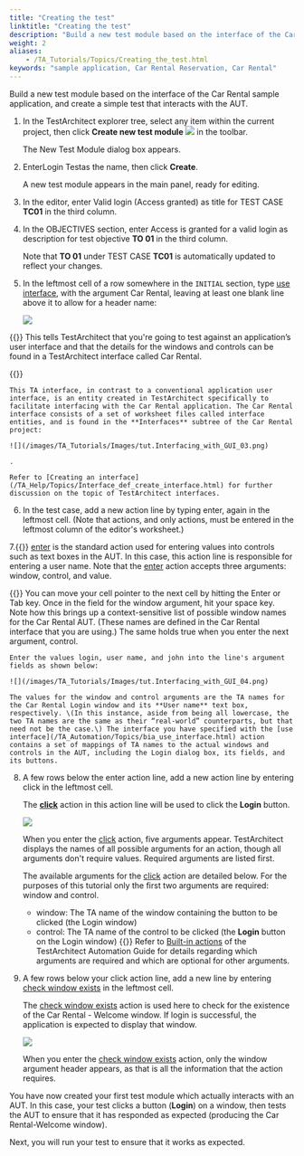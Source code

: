 ```yaml
--- 
title: "Creating the test"
linktitle: "Creating the test"
description: "Build a new test module based on the interface of the Car Rental sample application, and create a simple test that interacts with the AUT."
weight: 2
aliases: 
    - /TA_Tutorials/Topics/Creating_the_test.html
keywords: "sample application, Car Rental Reservation, Car Rental"
---
```


Build a new test module based on the interface of the Car Rental sample application, and create a simple test that interacts with the AUT.

1.  In the TestArchitect explorer tree, select any item within the current project, then click **Create new test module** ![](/images/TA_Tutorials/Images/btn.TAC_toolbar.CreateTestModule.png) in the toolbar.

    The New Test Module dialog box appears.

2.  EnterLogin Testas the name, then click **Create**.

    A new test module appears in the main panel, ready for editing.

3.  In the editor, enter Valid login \(Access granted\) as title for TEST CASE **TC01** in the third column.

4.  In the OBJECTIVES section, enter Access is granted for a valid login as description for test objective **TO 01** in the third column.

    Note that **TO 01** under TEST CASE **TC01** is automatically updated to reflect your changes.

5.  In the leftmost cell of a row somewhere in the `INITIAL` section, type [use interface](/TA_Automation/Topics/bia_use_interface.html), with the argument Car Rental, leaving at least one blank line above it to allow for a header name:

    ![](/images/TA_Tutorials/Images/tut.Interfacing_with_GUI_02.png)

{{<note>}} This tells TestArchitect that you're going to test against an application’s user interface and that the details for the windows and controls can be found in a TestArchitect interface called Car Rental.

{{<note>}}

    This TA interface, in contrast to a conventional application user interface, is an entity created in TestArchitect specifically to facilitate interfacing with the Car Rental application. The Car Rental interface consists of a set of worksheet files called interface entities, and is found in the **Interfaces** subtree of the Car Rental project:

    ![](/images/TA_Tutorials/Images/tut.Interfacing_with_GUI_03.png)

    .

    Refer to [Creating an interface](/TA_Help/Topics/Interface_def_create_interface.html) for further discussion on the topic of TestArchitect interfaces.

6.  In the test case, add a new action line by typing enter, again in the leftmost cell. \(Note that actions, and only actions, must be entered in the leftmost column of the editor's worksheet.\)

7.{{<note>}} [enter](/TA_Automation/Topics/bia_enter.html) is the standard action used for entering values into controls such as text boxes in the AUT. In this case, this action line is responsible for entering a user name. Note that the [enter](/TA_Automation/Topics/bia_enter.html) action accepts three arguments: window, control, and value.

{{<note>}} You can move your cell pointer to the next cell by hitting the Enter or Tab key. Once in the field for the window argument, hit your space key. Note how this brings up a context-sensitive list of possible window names for the Car Rental AUT. \(These names are defined in the Car Rental interface that you are using.\) The same holds true when you enter the next argument, control.

    Enter the values login, user name, and john into the line's argument fields as shown below:

    ![](/images/TA_Tutorials/Images/tut.Interfacing_with_GUI_04.png)

    The values for the window and control arguments are the TA names for the Car Rental Login window and its **User name** text box, respectively. \(In this instance, aside from being all lowercase, the two TA names are the same as their “real-world” counterparts, but that need not be the case.\) The interface you have specified with the [use interface](/TA_Automation/Topics/bia_use_interface.html) action contains a set of mappings of TA names to the actual windows and controls in the AUT, including the Login dialog box, its fields, and its buttons.

8.  A few rows below the enter action line, add a new action line by entering click in the leftmost cell.

    The [**click**](/TA_Automation/Topics/bia_click.html) action in this action line will be used to click the **Login** button.

    ![](/images/TA_Tutorials/Images/tut.Interfacing_with_GUI_05.png)

    When you enter the [click](/TA_Automation/Topics/bia_click.html) action, five arguments appear. TestArchitect displays the names of all possible arguments for an action, though all arguments don't require values. Required arguments are listed first.

    The available arguments for the [click](/TA_Automation/Topics/bia_click.html) action are detailed below. For the purposes of this tutorial only the first two arguments are required: window and control.

    -   window: The TA name of the window containing the button to be clicked \(the Login window\)
    -   control: The TA name of the control to be clicked \(the **Login** button on the Login window\)
{{<note>}} Refer to [Built-in actions](/TA_Automation/Topics/bia_Built_in_actions.html) of the TestArchitect Automation Guide for details regarding which arguments are required and which are optional for other arguments.

9.  A few rows below your click action line, add a new line by entering [check window exists](/TA_Automation/Topics/bia_check_window_exists.html) in the leftmost cell.

    The [check window exists](/TA_Automation/Topics/bia_check_window_exists.html) action is used here to check for the existence of the Car Rental - Welcome window. If login is successful, the application is expected to display that window.

    ![](/images/TA_Tutorials/Images/tut.Interfacing_with_GUI_07.png)

    When you enter the [check window exists](/TA_Automation/Topics/bia_check_window_exists.html) action, only the window argument header appears, as that is all the information that the action requires.


You have now created your first test module which actually interacts with an AUT. In this case, your test clicks a button \(**Login**\) on a window, then tests the AUT to ensure that it has responded as expected \(producing the Car Rental-Welcome window\).

Next, you will run your test to ensure that it works as expected.




